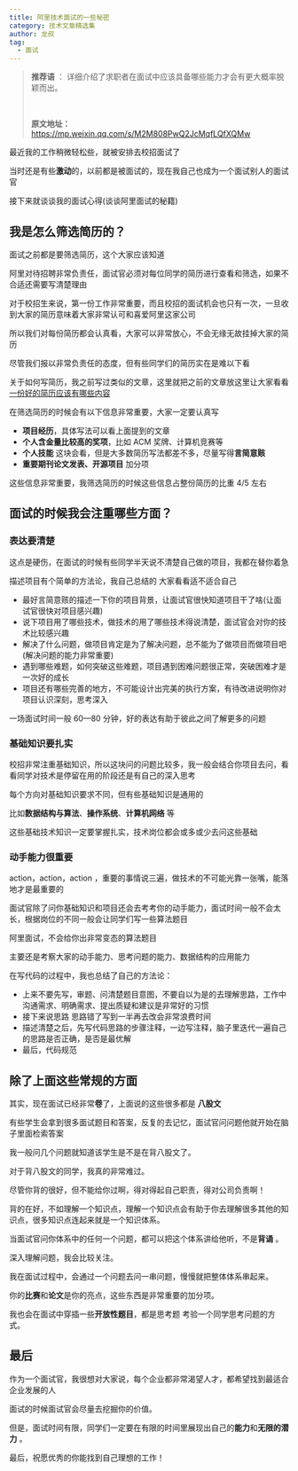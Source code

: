```yaml
---
title: 阿里技术面试的一些秘密
category: 技术文章精选集
author: 龙叔
tag:
  - 面试
---
```


> **推荐语** ： 详细介绍了求职者在面试中应该具备哪些能力才会有更大概率脱颖而出。
>
> <br/>
>
> **原文地址：** https://mp.weixin.qq.com/s/M2M808PwQ2JcMqfLQfXQMw

最近我的工作稍微轻松些，就被安排去校招面试了

当时还是有些**激动**的，以前都是被面试的，现在我自己也成为一个面试别人的面试官

接下来就谈谈我的面试心得(谈谈阿里面试的秘籍)

## 我是怎么筛选简历的？

面试之前都是要筛选简历，这个大家应该知道

阿里对待招聘非常负责任，面试官必须对每位同学的简历进行查看和筛选，如果不合适还需要写清楚理由

对于校招生来说，第一份工作非常重要，而且校招的面试机会也只有一次，一旦收到大家的简历意味着大家非常认可和喜爱阿里这家公司

所以我们对每份简历都会认真看，大家可以非常放心，不会无缘无故挂掉大家的简历

尽管我们报以非常负责任的态度，但有些同学们的简历实在是难以下看

关于如何写简历，我之前写过类似的文章，这里就把之前的文章放这里让大家看看 [一份好的简历应该有哪些内容](https://mp.weixin.qq.com/s?__biz=MzI4MDYzNDc1Mg==&mid=2247484010&idx=1&sn=afbe90c8446f5f21631cae750431d3ee&scene=21#wechat_redirect)

在筛选简历的时候会有以下信息非常重要，大家一定要认真写

- **项目经历**，具体写法可以看上面提到的文章
- **个人含金量比较高的奖项**，比如 ACM 奖牌、计算机竞赛等
- **个人技能** 这块会看，但是大多数简历写法都差不多，尽量写得**言简意赅**
- **重要期刊论文发表、开源项目** 加分项

这些信息非常重要，我筛选简历的时候这些信息占整份简历的比重 4/5 左右

## 面试的时候我会注重哪些方面？

### **表达要清楚**

这点是硬伤，在面试的时候有些同学半天说不清楚自己做的项目，我都在替你着急

描述项目有个简单的方法论，我自己总结的 大家看看适不适合自己

- 最好言简意赅的描述一下你的项目背景，让面试官很快知道项目干了啥(让面试官很快对项目感兴趣)
- 说下项目用了哪些技术，做技术的用了哪些技术得说清楚，面试官会对你的技术比较感兴趣
- 解决了什么问题，做项目肯定是为了解决问题，总不能为了做项目而做项目吧(解决问题的能力非常重要)
- 遇到哪些难题，如何突破这些难题，项目遇到困难问题很正常，突破困难才是一次好的成长
- 项目还有哪些完善的地方，不可能设计出完美的执行方案，有待改进说明你对项目认识深刻，思考深入

一场面试时间一般 60—80 分钟，好的表达有助于彼此之间了解更多的问题

### **基础知识要扎实**

校招非常注重基础知识，所以这块问的问题比较多，我一般会结合你项目去问，看看同学对技术是停留在用的阶段还是有自己的深入思考

每个方向对基础知识要求不同，但有些基础知识是通用的

比如**数据结构与算法**、**操作系统**、**计算机网络** 等

这些基础技术知识一定要掌握扎实，技术岗位都会或多或少去问这些基础

### **动手能力很重要**

action，action，action ，重要的事情说三遍，做技术的不可能光靠一张嘴，能落地才是最重要的

面试官除了问你基础知识和项目还会去考考你的动手能力，面试时间一般不会太长，根据岗位的不同一般会让同学们写一些算法题目

阿里面试，不会给你出非常变态的算法题目

主要还是考察大家的动手能力、思考问题的能力、数据结构的应用能力

在写代码的过程中，我也总结了自己的方法论：

- 上来不要先写，审题、问清楚题目意图，不要自以为是的去理解思路，工作中 沟通需求、明确需求、提出质疑和建议是非常好的习惯
- 接下来说思路 思路错了写到一半再去改会非常浪费时间
- 描述清楚之后，先写代码思路的步骤注释，一边写注释，脑子里迭代一遍自己的思路是否正确，是否是最优解
- 最后，代码规范

## 除了上面这些常规的方面

其实，现在面试已经非常**卷**了，上面说的这些很多都是 **八股文**

有些学生会拿到很多面试题目和答案，反复的去记忆，面试官问问题他就开始在脑子里面检索答案

我一般问几个问题就知道该学生是不是在背八股文了。

对于背八股文的同学，我真的非常难过。

尽管你背的很好，但不能给你过啊，得对得起自己职责，得对公司负责啊！

背的在好，不如理解一个知识点，理解一个知识点会有助于你去理解很多其他的知识点，很多知识点连起来就是一个知识体系。

当面试官问你体系中的任何一个问题，都可以把这个体系讲给他听，不是**背诵** 。

深入理解问题，我会比较关注。

我在面试过程中，会通过一个问题去问一串问题，慢慢就把整体体系串起来。

你的**比赛**和**论文**是你的亮点，这些东西是非常重要的加分项。

我也会在面试中穿插一些**开放性题目**，都是思考题 考验一个同学思考问题的方式。

## 最后

作为一个面试官，我很想对大家说，每个企业都非常渴望人才，都希望找到最适合企业发展的人

面试的时候面试官会尽量去挖掘你的价值。

但是，面试时间有限，同学们一定要在有限的时间里展现出自己的**能力**和**无限的潜力** 。

最后，祝愿优秀的你能找到自己理想的工作！
